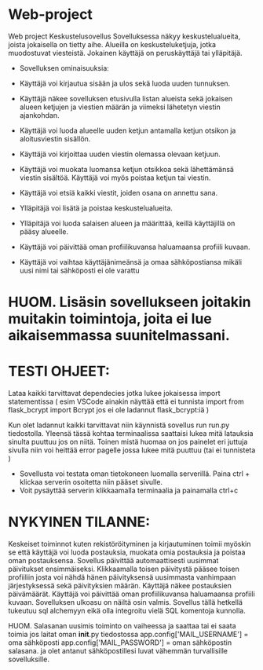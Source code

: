 # Web-project
Web project
Keskustelusovellus
Sovelluksessa näkyy keskustelualueita, joista jokaisella on tietty aihe. Alueilla on keskusteluketjuja, jotka muodostuvat viesteistä. Jokainen käyttäjä on peruskäyttäjä tai ylläpitäjä.

- Sovelluksen ominaisuuksia:

- Käyttäjä voi kirjautua sisään ja ulos sekä luoda uuden tunnuksen.
- Käyttäjä näkee sovelluksen etusivulla listan alueista sekä jokaisen alueen ketjujen ja viestien määrän ja viimeksi lähetetyn viestin ajankohdan.
- Käyttäjä voi luoda alueelle uuden ketjun antamalla ketjun otsikon ja aloitusviestin sisällön.
- Käyttäjä voi kirjoittaa uuden viestin olemassa olevaan ketjuun.
- Käyttäjä voi muokata luomansa ketjun otsikkoa sekä lähettämänsä viestin sisältöä. Käyttäjä voi myös poistaa ketjun tai viestin.
- Käyttäjä voi etsiä kaikki viestit, joiden osana on annettu sana.
- Ylläpitäjä voi lisätä ja poistaa keskustelualueita.
- Ylläpitäjä voi luoda salaisen alueen ja määrittää, keillä käyttäjillä on pääsy alueelle.
- Käyttäjä voi päivittää oman profiilikuvansa haluamaansa profiili kuvaan.
- Käyttäjä voi vaihtaa käyttäjänimeänsä ja omaa sähköpostiansa mikäli uusi nimi tai sähköposti ei ole varattu 


# HUOM. Lisäsin sovellukseen joitakin muitakin toimintoja, joita ei lue aikaisemmassa suunitelmassani. 


# TESTI OHJEET: 

Lataa kaikki tarvittavat dependecies jotka lukee jokaisessa import statementissa ( esim VSCode ainakin näyttää että ei tunnista import from flask_bcrypt import Bcrypt jos ei ole ladannut flask_bcrypt:iä ) 

Kun olet ladannut kaikki tarvittavat niin käynnistä sovellus run run.py tiedostolla.
Yleensä tässä kohtaa terminaalissa saattaisi lukea mitä latauksia sinulta puuttuu jos on niitä. Toinen mistä huomaa on jos painelet eri juttuja sivulla niin voi heittää error pagelle jossa lukee mitä puuttuu (tai ei tunnisteta )
- Sovellusta voi testata oman tietokoneen luomalla serverillä. Paina ctrl + klickaa serverin osoitetta niin pääset sivulle.
- Voit pysäyttää serverin klikkaamalla terminaalia ja painamalla ctrl+c 


# NYKYINEN TILANNE:
Keskeiset toiminnot kuten rekistöröityminen ja kirjautuminen toimii
myöskin se että käyttäjä voi luoda postauksia, muokata omia postauksia ja poistaa oman postauksensa.
Sovellus päivittää automaattisesti uusimmat päivitukset ensimmäiseksi. Klikkaamalla toisen päivitystä pääsee toisen profiiliin josta voi nähdä hänen päivityksensä uusimmasta vanhimpaan järjestyksessä sekä päivityksien määrän. 
Käyttäjä näkee postauksien päivämäärät. 
Käyttäjä voi päivittää oman profiilikuvansa haluamaansa profiili kuvaan.
Sovelluksen ulkoasu on näiltä osin valmis. 
Sovellus tällä hetkellä tukeutuu sql alchemyyn eikä olla integroitu vielä SQL komentoja kunnolla. 


 HUOM. Salasanan uusimis toiminto on vaiheessa ja saattaa tai ei saata toimia jos laitat oman __init__.py tiedostossa
 app.config['MAIL_USERNAME'] = oma sähköposti
app.config['MAIL_PASSWORD'] = oman sähköpostin salasana.
ja olet antanut sähköpostillesi luvat vähemmän turvallisille sovelluksille. 





